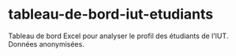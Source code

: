 # tableau-de-bord-iut-etudiants
Tableau de bord Excel pour analyser le profil des étudiants de l’IUT. Données anonymisées.

